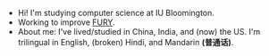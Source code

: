 - Hi! I'm studying computer science at IU Bloomington.
- Working to improve [FURY](https://fury.gl).
- About me: I've lived/studied in China, India, and (now) the US. I'm trilingual in English, (broken) Hindi, and Mandarin **(普通话)**.
